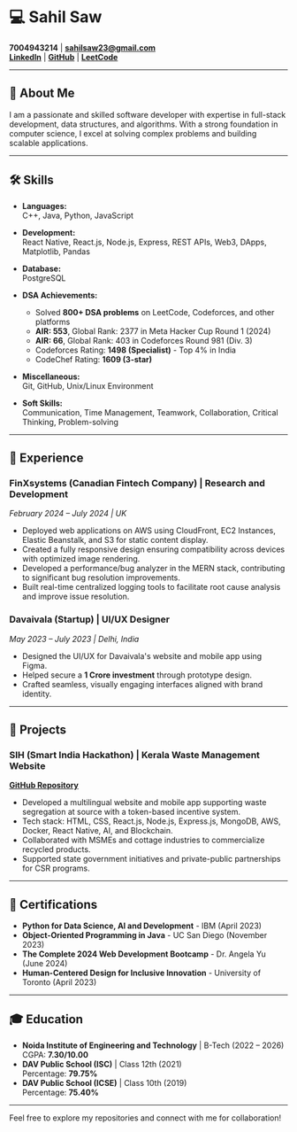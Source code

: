 # 💻 Sahil Saw  
**7004943214** | **[sahilsaw23@gmail.com](mailto:sahilsaw23@gmail.com)**  
**[LinkedIn](https://linkedin.com/in/sahil-saw/)** | **[GitHub](https://github.com/Sahilsaw)** | **[LeetCode](https://leetcode.com/)**  

---

## 🚀 About Me  
I am a passionate and skilled software developer with expertise in full-stack development, data structures, and algorithms. With a strong foundation in computer science, I excel at solving complex problems and building scalable applications.  

---

## 🛠️ Skills  

- **Languages:**  
  C++, Java, Python, JavaScript  

- **Development:**  
  React Native, React.js, Node.js, Express, REST APIs, Web3, DApps, Matplotlib, Pandas  

- **Database:**  
  PostgreSQL  

- **DSA Achievements:**  
  - Solved **800+ DSA problems** on LeetCode, Codeforces, and other platforms  
  - **AIR: 553**, Global Rank: 2377 in Meta Hacker Cup Round 1 (2024)  
  - **AIR: 66**, Global Rank: 403 in Codeforces Round 981 (Div. 3)  
  - Codeforces Rating: **1498 (Specialist)** - Top 4% in India  
  - CodeChef Rating: **1609 (3-star)**  

- **Miscellaneous:**  
  Git, GitHub, Unix/Linux Environment  

- **Soft Skills:**  
  Communication, Time Management, Teamwork, Collaboration, Critical Thinking, Problem-solving  

---

## 💼 Experience  

### **FinXsystems** (Canadian Fintech Company) | **Research and Development**  
_February 2024 – July 2024 | UK_  
- Deployed web applications on AWS using CloudFront, EC2 Instances, Elastic Beanstalk, and S3 for static content display.  
- Created a fully responsive design ensuring compatibility across devices with optimized image rendering.  
- Developed a performance/bug analyzer in the MERN stack, contributing to significant bug resolution improvements.  
- Built real-time centralized logging tools to facilitate root cause analysis and improve issue resolution.  

### **Davaivala (Startup)** | **UI/UX Designer**  
_May 2023 – July 2023 | Delhi, India_  
- Designed the UI/UX for Davaivala's website and mobile app using Figma.  
- Helped secure a **1 Crore investment** through prototype design.  
- Crafted seamless, visually engaging interfaces aligned with brand identity.  

---

## 🌟 Projects  

### **SIH (Smart India Hackathon)** | **Kerala Waste Management Website**  
**[GitHub Repository](#)**  
- Developed a multilingual website and mobile app supporting waste segregation at source with a token-based incentive system.  
- Tech stack: HTML, CSS, React.js, Node.js, Express.js, MongoDB, AWS, Docker, React Native, AI, and Blockchain.  
- Collaborated with MSMEs and cottage industries to commercialize recycled products.  
- Supported state government initiatives and private-public partnerships for CSR programs.  

---

## 📜 Certifications  
- **Python for Data Science, AI and Development** - IBM (April 2023)  
- **Object-Oriented Programming in Java** - UC San Diego (November 2023)  
- **The Complete 2024 Web Development Bootcamp** - Dr. Angela Yu (June 2024)  
- **Human-Centered Design for Inclusive Innovation** - University of Toronto (April 2023)  

---

## 🎓 Education  

- **Noida Institute of Engineering and Technology** | B-Tech (2022 – 2026)  
  CGPA: **7.30/10.00**  
- **DAV Public School (ISC)** | Class 12th (2021)  
  Percentage: **79.75%**  
- **DAV Public School (ICSE)** | Class 10th (2019)  
  Percentage: **75.40%**  

---

Feel free to explore my repositories and connect with me for collaboration!  
